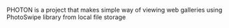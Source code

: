 PHOTON is a project that makes simple way of viewing web galleries
using PhotoSwipe library from local file storage

